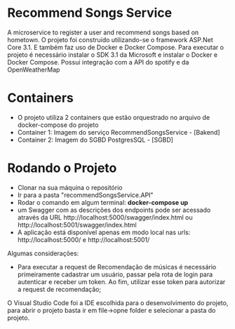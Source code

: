 # Recommend Songs Service
A microservice to register a user and recommend songs based on hometown.
O projeto foi construído utilizando-se o framework  ASP.Net Core 3.1. E também faz uso de Docker e Docker Compose. 
Para executar o projeto é necessário instalar o SDK 3.1 da Microsoft e instalar o Docker e Docker Compose.
Possui integração com a API do spotify e da OpenWeatherMap

# Containers
- O projeto utiliza 2 containers que estão orquestrado no arquivo de docker-compose do projeto
 - Container 1: Imagem do serviço RecommendSongsService - [Bakend]
 - Container 2: Imagem do SGBD PostgresSQL - [SGBD]
 
# Rodando o Projeto
- Clonar na sua máquina o repositório
- Ir para a pasta "recommendSongsService.API"
- Rodar o comando em algum terminal: <b>docker-compose up</b>
- um Swagger com as descrições dos endpoints pode ser acessado através da URL http://localhost:5000/swagger/index.html ou http://localhost:5001/swagger/index.html
- A aplicação está disponível apenas em modo local nas urls: http://localhost:5000/ e http://localhost:5001/

Algumas considerações:
- Para executar a request de Recomendação de músicas é necessário primeiramente cadastrar um usuário, passar pela rota de login para autenticar e receber um token. Ao fim, utilizar esse token para autorizar a request de recomendação;

O Visual Studio Code foi a IDE escolhida para o desenvolvimento do projeto, para abrir o projeto basta ir em file->opne folder e selecionar a pasta do projeto. 
